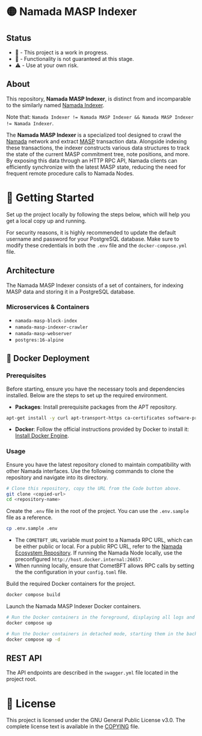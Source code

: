 # 🟡 Namada MASP Indexer

## Status

- 🔧 - This project is a work in progress. 
- 🚧 - Functionality is not guaranteed at this stage. 
- ⚠️ - Use at your own risk.

##  About 

This repository, **Namada MASP Indexer**, is distinct from and incomparable to the similarly named [Namada Indexer](https://github.com/anoma/namada-indexer).

Note that: `Namada Indexer != Namada MASP Indexer && Namada MASP Indexer != Namada Indexer`.

The **Namada MASP Indexer** is a specialized tool designed to crawl the [Namada](https://github.com/anoma/namada) network and extract [MASP](https://github.com/anoma/masp) transaction data. Alongside indexing these transactions, the indexer constructs various data structures to track the state of the current MASP commitment tree, note positions, and more. By exposing this data through an HTTP RPC API, Namada clients can efficiently synchronize with the latest MASP state, reducing the need for frequent remote procedure calls to Namada Nodes.

# 🚀 Getting Started

Set up the project locally by following the steps below, which will help you get a local copy up and running.

For security reasons, it is highly recommended to update the default username and password for your PostgreSQL database. Make sure to modify these credentials in both the `.env` file and the `docker-compose.yml` file.

## Architecture

The Namada MASP Indexer consists of a set of containers, for indexing MASP data and storing it in a PostgreSQL database.

### Microservices & Containers

- `namada-masp-block-index`
- `namada-masp-indexer-crawler`
- `namada-masp-webserver`
- `postgres:16-alpine`

## 🐳 Docker Deployment

### Prerequisites

Before starting, ensure you have the necessary tools and dependencies installed. Below are the steps to set up the required environment.

- **Packages**: Install prerequisite packages from the APT repository.

```sh
apt-get install -y curl apt-transport-https ca-certificates software-properties-common git nano build-essential
```

- **Docker**: Follow the official instructions provided by Docker to install it: [Install Docker Engine](https://docs.docker.com/engine/install/).

### Usage
Ensure you have the latest repository cloned to maintain compatibility with other Namada interfaces. Use the following commands to clone the repository and navigate into its directory.

```sh
# Clone this repository, copy the URL from the Code button above.
git clone <copied-url>
cd <repository-name>
```

Create the `.env` file in the root of the project. You can use the `.env.sample` file as a reference. 

```sh
cp .env.sample .env
```
- The `COMETBFT_URL` variable must point to a Namada RPC URL, which can be either public or local. For a public RPC URL, refer to the [Namada Ecosystem Repository](https://github.com/Luminara-Hub/namada-ecosystem/tree/main/user-and-dev-tools/mainnet). If running the Namada Node locally, use the preconfigured `http://host.docker.internal:26657`. 
- When running locally, ensure that CometBFT allows RPC calls by setting the the configuration in your `config.toml` file.

Build the required Docker containers for the project.
```sh
docker compose build
```

Launch the Namada MASP Indexer Docker containers.
```sh
# Run the Docker containers in the foreground, displaying all logs and keeping the terminal active until stopped.
docker compose up

# Run the Docker containers in detached mode, starting them in the background without showing logs in the terminal.
docker compose up -d
```

## REST API

The API endpoints are described in the `swagger.yml` file located in the project root.

# 📃 License

This project is licensed under the GNU General Public License v3.0. The complete license text is available in the [COPYING](COPYING.md) file.
